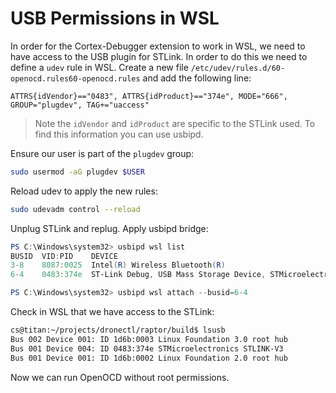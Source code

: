 # USB Permissions in WSL

In order for the Cortex-Debugger extension to work in WSL, we need to have access to the USB plugin for STLink. In order to do this we need to define a `udev` rule in WSL. Create a new file `/etc/udev/rules.d/60-openocd.rules60-openocd.rules` and add the following line:
```
ATTRS{idVendor}=="0483", ATTRS{idProduct}=="374e", MODE="666", GROUP="plugdev", TAG+="uaccess"
```

> Note the `idVendor` and `idProduct` are specific to the STLink used. To find this information you can use usbipd.

Ensure our user is part of the `plugdev` group:
```bash
sudo usermod -aG plugdev $USER
```

Reload udev to apply the new rules:
```bash
sudo udevadm control --reload
```

Unplug STLink and replug. Apply usbipd bridge:

```powershell
PS C:\Windows\system32> usbipd wsl list
BUSID  VID:PID    DEVICE                                                        STATE
3-8    8087:0025  Intel(R) Wireless Bluetooth(R)                                Not attached
6-4    0483:374e  ST-Link Debug, USB Mass Storage Device, STMicroelectronic...  Not attached

PS C:\Windows\system32> usbipd wsl attach --busid=6-4
```

Check in WSL that we have access to the STLink:
```bash
cs@titan:~/projects/dronectl/raptor/build$ lsusb
Bus 002 Device 001: ID 1d6b:0003 Linux Foundation 3.0 root hub
Bus 001 Device 004: ID 0483:374e STMicroelectronics STLINK-V3
Bus 001 Device 001: ID 1d6b:0002 Linux Foundation 2.0 root hub
```

Now we can run OpenOCD without root permissions.